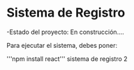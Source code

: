<h1>Sistema de Registro</h1>

-Estado del proyecto: En construcción....

Para ejecutar el sistema, debes poner:

'''npm install react'''
sistema de registro 2
